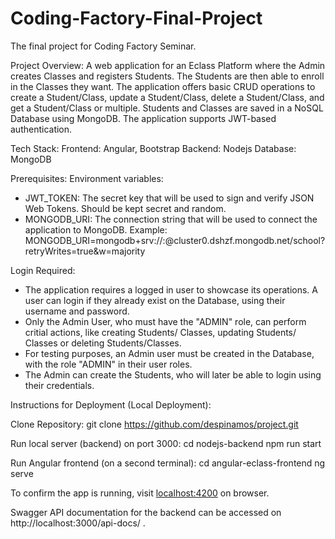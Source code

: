 # Coding-Factory-Final-Project
The final project for Coding Factory Seminar.

Project Overview:
  A web application for an Eclass Platform where the Admin creates Classes and registers Students. The Students are then able to enroll in the Classes they want. The application offers basic CRUD operations to create a Student/Class, update a Student/Class, delete a Student/Class, and get a Student/Class or multiple. Students and Classes are saved in a NoSQL Database using MongoDB. The application supports JWT-based authentication.

Tech Stack:
  Frontend: Angular, Bootstrap
  Backend: Nodejs
  Database: MongoDB

Prerequisites:
  Environment variables:
  - JWT_TOKEN: The secret key that will be used to sign and verify JSON Web Tokens. Should be kept secret and random.
  - MONGODB_URI: The connection string that will be used to connect the application to MongoDB. Example: MONGODB_URI=mongodb+srv://<username>:<password>@cluster0.dshzf.mongodb.net/school?retryWrites=true&w=majority

  Login Required:
   - The application requires a logged in user to showcase its operations. A user can login if they already exist on the Database, using their username and password.
   - Only the Admin User, who must have the "ADMIN" role, can perform critial actions, like creating Students/ Classes, updating Students/ Classes or deleting Students/Classes.
   - For testing purposes, an Admin user must be created in the Database, with the role "ADMIN" in their user roles.
   - The Admin can create the Students, who will later be able to login using their credentials.

Instructions for Deployment (Local Deployment):

Clone Repository:
 git clone https://github.com/despinamos/project.git

Run local server (backend) on port 3000:
 cd nodejs-backend
 npm run start

Run Angular frontend (on a second terminal):
 cd angular-eclass-frontend
 ng serve

To confirm the app is running, visit [localhost:4200](http://localhost:4200) on browser.

Swagger API documentation for the backend can be accessed on http://localhost:3000/api-docs/ .